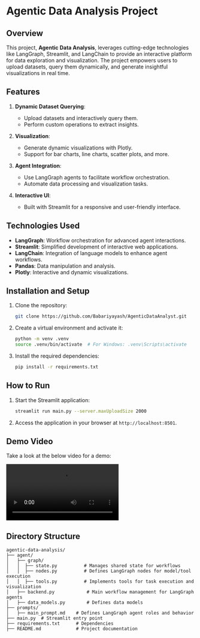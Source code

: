 # Agentic Data Analysis Project

## Overview
This project, **Agentic Data Analysis**, leverages cutting-edge technologies like LangGraph, Streamlit, and LangChain to provide an interactive platform for data exploration and visualization. The project empowers users to upload datasets, query them dynamically, and generate insightful visualizations in real time.

## Features
1. **Dynamic Dataset Querying**:
   - Upload datasets and interactively query them.
   - Perform custom operations to extract insights.

2. **Visualization**:
   - Generate dynamic visualizations with Plotly.
   - Support for bar charts, line charts, scatter plots, and more.

3. **Agent Integration**:
   - Use LangGraph agents to facilitate workflow orchestration.
   - Automate data processing and visualization tasks.

4. **Interactive UI**:
   - Built with Streamlit for a responsive and user-friendly interface.

## Technologies Used
- **LangGraph**: Workflow orchestration for advanced agent interactions.
- **Streamlit**: Simplified development of interactive web applications.
- **LangChain**: Integration of language models to enhance agent workflows.
- **Pandas**: Data manipulation and analysis.
- **Plotly**: Interactive and dynamic visualizations.

## Installation and Setup
1. Clone the repository:
   ```bash
   git clone https://github.com/Babariyayash/AgenticDataAnalyst.git
   ```
2. Create a virtual environment and activate it:
   ```bash
   python -m venv .venv
   source .venv/bin/activate  # For Windows: .venv\Scripts\activate
   ```
3. Install the required dependencies:
   ```bash
   pip install -r requirements.txt
   ```

## How to Run
1. Start the Streamlit application:
   ```bash
   streamlit run main.py --server.maxUploadSize 2000
   ```
2. Access the application in your browser at `http://localhost:8501`.

## Demo Video
Take a look at the below video for a demo:

<video controls>
  <source src="https://github.com/Babariyayash/AgenticDataAnalyst/issues/1#issuecomment-2574289436" type="video/mp4">
</video>

## Directory Structure
```
agentic-data-analysis/
├── agent/
│   ├── graph/
│   │  ├── state.py          # Manages shared state for workflows
│   │  ├── nodes.py          # Defines LangGraph nodes for model/tool execution
│   │  ├── tools.py          # Implements tools for task execution and visualization
│   ├── backend.py            # Main workflow management for LangGraph agents
│   ├── data_models.py        # Defines data models
├── prompts/
│   ├── main_prompt.md    # Defines LangGraph agent roles and behavior
├── main.py  # Streamlit entry point
├── requirements.txt      # Dependencies
├── README.md             # Project documentation
```
